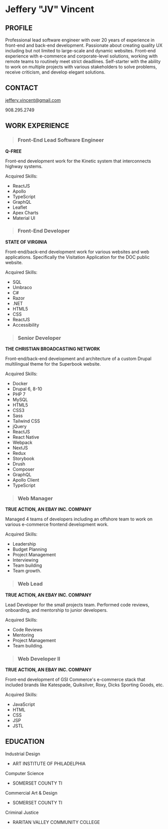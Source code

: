 # Jeffery "JV" Vincent

## PROFILE
Professional lead software engineer with over 20 years of experience in front-end and back-end development. 
Passionate about creating quality UX including but not limited to large-scale and dynamic websites. 
Front-end experience with e-commerce and corporate-level solutions, working with remote teams to routinely meet strict deadlines. 
Self-starter with the ability to work on multiple projects with various stakeholders to solve problems, receive criticism, and develop elegant solutions.

## CONTACT
jeffery.vincent@gmail.com

908.295.2749


## WORK EXPERIENCE

>### Front-End Lead Software Engineer

**Q-FREE**

Front-end development work for the Kinetic system that interconnects highway systems.

Acquired Skills:
- ReactJS
- Apollo
- TypeScript
- GraphQL
- Leaflet
- Apex Charts
- Material UI

>### Front-End Developer

**STATE OF VIRGINIA**

Front-end/back-end development work for various websites and web applications. Specifically the Visitation Application for the DOC public website.

Acquired Skills: 
- SQL
- Umbraco
- C#
- Razor
- .NET
- HTML5
- CSS
- ReactJS
- Accessibility

>### Senior Developer

**THE CHRISTIAN BROADCASTING NETWORK**

Front-end/back-end development and architecture of a custom Drupal multilingual theme for the Superbook website.

Acquired Skills:
- Docker
- Drupal 6, 8-10
- PHP 7
- MySQL
- HTML5
- CSS3
- Sass
- Tailwind CSS
- jQuery
- ReactJS
- React Native
- Webpack
- NextJS
- Redux
- Storybook
- Drush
- Composer
- GraphQL
- Apollo Client
- TypeScript

>### Web Manager

**TRUE ACTION, AN EBAY INC. COMPANY**

Managed 4 teams of developers including an offshore team to work on various e-commerce frontend development work.

Acquired Skills: 
- Leadership
- Budget Planning
- Project Management
- Interviewing
- Team building
- Team growth.

>### Web Lead

**TRUE ACTION, AN EBAY INC. COMPANY**

Lead Developer for the small projects team. Performed code reviews, onboarding, and mentorship to junior developers.

Acquired Skills: 
- Code Reviews
- Mentoring
- Project Management
- Team building.

>### Web Developer II

**TRUE ACTION, AN EBAY INC. COMPANY**

Front-end development of GSI Commerce's e-commerce stack that included brands like Katespade, Quiksilver, Roxy, Dicks Sporting Goods, etc.

Acquired Skills: 
- JavaScript
- HTML
- CSS
- JSP
- JSTL

## EDUCATION

Industrial Design 
- ART INSTITUTE OF PHILADELPHIA

Computer Science
- SOMERSET COUNTY TI

Commercial Art & Design
- SOMERSET COUNTY TI

Criminal Justice
- RARITAN VALLEY COMMUNITY COLLEGE
